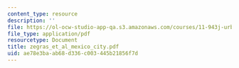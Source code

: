 ```yaml
---
content_type: resource
description: ''
file: https://ol-ocw-studio-app-qa.s3.amazonaws.com/courses/11-943j-urban-transportation-land-use-and-the-environment-spring-2002/ae78e3baab68d336c003445b21856f7d_zegras_et_al_mexico_city.pdf
file_type: application/pdf
resourcetype: Document
title: zegras_et_al_mexico_city.pdf
uid: ae78e3ba-ab68-d336-c003-445b21856f7d
---
```


